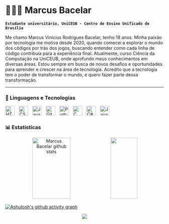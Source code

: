 # 👨🏻‍💻 Marcus Bacelar

**`Estudante universitário, UniCEUB - Centro de Ensino Unificado de Brasília  `**

Me chamo Marcus Vinicius Rodrigues Bacelar, tenho 18 anos. Minha paixão por tecnologia me motiva desde 2020, quando comecei a explorar o mundo dos códigos por trás dos jogos, buscando entender como cada linha de código contribuía para a experiência final. Atualmente, curso Ciência da Computação na UniCEUB, onde aprofundo meus conhecimentos em diversas áreas. Estou sempre em busca de novos desafios e oportunidades para aprender e crescer na área de tecnologia. Acredito que a tecnologia tem o poder de transformar o mundo, e quero fazer parte dessa transformação.


          

---

### 🤖 Linguagens e Tecnologias

<img 
    align="left" 
    alt="HTML"
    title="HTML" 
    width="30px" 
    style="padding-right: 10px;" 
    src="https://cdn.jsdelivr.net/gh/devicons/devicon@latest/icons/html5/html5-original.svg" 
/>

<img 
    align="left" 
    alt="CSS" 
    title="CSS"
    width="30px" 
    style="padding-right: 10px;" 
    src="https://cdn.jsdelivr.net/gh/devicons/devicon@latest/icons/css3/css3-original.svg" 
/>
<img 
    align="left" 
    alt="JavaScript" 
    title="JavaScript"
    width="30px" 
    style="padding-right: 10px;" 
    src="https://cdn.jsdelivr.net/gh/devicons/devicon@latest/icons/javascript/javascript-original.svg" 
/>
        
<img 
    align="left" 
    alt="Git" 
    title="Git"
    width="30px" 
    style="padding-right: 10px;" 
    src="https://cdn.jsdelivr.net/gh/devicons/devicon@latest/icons/git/git-original.svg" 
/>
<img 
    align="left" 
    alt="Python" 
    title="Python"
    width="30px" 
    style="padding-right: 10px;" 
    src="https://cdn.jsdelivr.net/gh/devicons/devicon@latest/icons/python/python-original.svg" 
/>

<img
    align="left" 
    alt="C" 
    title="C"
    width="30px" 
    style="padding-right: 10px;"
    src="https://img.icons8.com/?size=100&id=40670&format=png&color=000000"/>

<img
    align="left" 
    alt="C#" 
    title="C#"
    width="30px" 
    style="padding-right: 10px;"
    src="https://img.icons8.com/?size=100&id=45490&format=png&color=000000"/>

<img
    align="left" 
    alt="Java" 
    title="Java"
    width="30px" 
    style="padding-right: 10px;"
    src="https://img.icons8.com/?size=100&id=Pd2x9GWu9ovX&format=png&color=000000"/>

<br/>
<br/>

### 📊 Estatísticas


<div align="center">  
  <img width="49%" height="195px" src="https://github-readme-stats.vercel.app/api?username=MarcusBacelar&show_icons=true&count_private=true&hide_border=true&title_color=3498db&icon_color=3498db&text_color=c9d1d9&bg_color=0d1117" alt="Marcus Bacelar github stats" /> 
  <img width="41%" height="195px" src="https://github-readme-stats.vercel.app/api/top-langs/?username=MarcusBacelar&layout=compact&hide_border=true&title_color=3498db&text_color=3498db&bg_color=0d1117" />
</div>

[![Ashutosh's github activity graph](https://github-readme-activity-graph.vercel.app/graph?username=Marcusbacelar&bg_color=0d1117&color=3498db&line=3498db&point=403d3d&area=true&hide_border=true)](https://github.com/ashutosh00710/github-readme-activity-graph)

<p align="center">
  <img src="https://github-profile-trophy.vercel.app/?username=marcusbacelar&theme=tokyonight&row=2&no-bg=true&column=3&margin-w=15&margin-h=15" />
</p>
